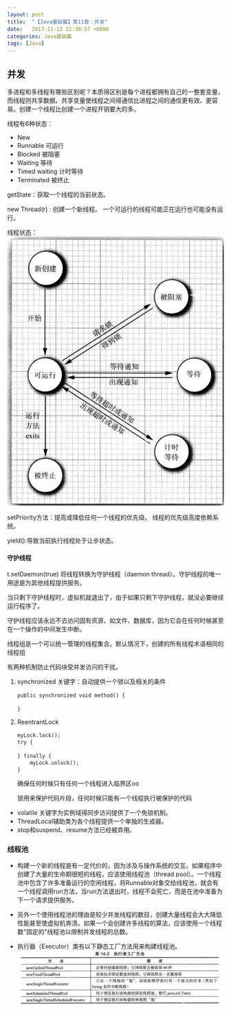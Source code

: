 ```yaml
---
layout: post
title:  "【Java基础篇】第11章：并发"
date:   2017-11-12 22:30:57 +0800
categories: Java基础篇
tags: [Java]
---
```


## 并发

多进程和多线程有哪些区别呢？本质得区别是每个进程都拥有自己的一整套变量，而线程则共享数据。共享变量使线程之间得通信比进程之间的通信更有效、更容易。创建一个线程比创建一个进程开销要大的多。

线程有6种状态：

- New
- Runnable 可运行
- Blocked 被阻塞
- Waiting 等待
- Timed waiting 计时等待
- Terminated 被终止

getState：获取一个线程的当前状态。

new Thread(r) : 创建一个新线程。
一个可运行的线程可能正在运行也可能没有运行。

线程状态：
![](media/15119195860978.jpg)

setPriority方法：提高或降低任何一个线程的优先级。
线程的优先级高度依赖系统。

yield():导致当前执行线程处于让步状态。

#### 守护线程
t.setDaemon(true) 将线程转换为守护线程（daemon thread）。守护线程的唯一用途是为其他线程提供服务。

当只剩下守护线程时，虚拟机就退出了，由于如果只剩下守护线程，就没必要继续运行程序了。

守护线程应该永远不去访问固有资源，如文件、数据库，因为它会在任何时候甚至在一个操作的中间发生中断。

线程组是一个可以统一管理的线程集合。默认情况下，创建的所有线程术语相同的线程组


有两种机制防止代码块受并发访问的干扰。

1. synchronized 关键字：自动提供一个锁以及相关的条件

	```
	public synchronized void method() {
		
	}
	```
2. ReentrantLock
	
	```
	myLock.lock();
	try {
		
	} finally {
		myLock.unlock();
	}
	```
	确保任何时候只有任何一个线程进入临界区oo
	
	锁用来保护代码片段，任何时候只能有一个线程执行被保护的代码
	

- volatile 关键字为实例域得同步访问提供了一个免锁机制。
- ThreadLocal辅助类为各个线程提供一个单独的生成器。
- stop和suspend、resume方法已经被弃用。


### 线程池
- 构建一个新的线程是有一定代价的，因为涉及与操作系统的交互。如果程序中创建了大量的生命期很短的线程，应该使用线程池（thread pool）。一个线程池中包含了许多准备运行的空闲线程，将Runnable对象交给线程池，就会有一个线程调用run方法，当run方法退出时，线程不会死亡，而是在池中准备为下一个请求提供服务。
- 另外一个使用线程池的理由是较少并发线程的数目，创建大量线程会大大降低性能甚至使虚拟机奔溃。如果一个会创建许多线程的算法，应该使用一个线程数"固定的"线程池以限制并发线程的总数。

- 执行器（Executor）类有以下静态工厂方法用来构建线程池。
![](media/15119563712553.jpg)

